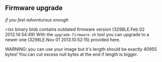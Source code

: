 
## Firmware upgrade ##

_if you feel adventurous enough_

`rtbt` binary blob contains outdated firmware version
 (3298LE.Feb 02 2012.14:54:49)
With the `upgrade-firmware.sh` tool you can upgrade to a newer one
 (3298LE.Nov 01 2013.10:52:15) provided here.

WARNING: you can use your image but it's length should be exactly 40955 bytes!
 You can cut excess null bytes at the end if length is bigger.
